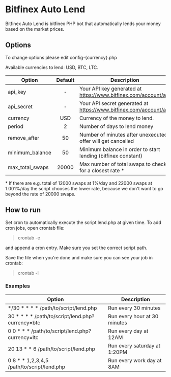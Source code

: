 Bitfinex Auto Lend
==================

Bitfinex Auto Lend is bitfinex PHP bot that automatically lends your money based on the market prices.

## Options ##

To change options please edit config-{currency}.php

Available currencies to lend: USD, BTC, LTC.

| Option        | Default           | Description  |
| ------------- |:-------------:| -----|
| api_key | - | Your API key generated at https://www.bitfinex.com/account/api |
| api_secret | - | Your API secret generated at https://www.bitfinex.com/account/api |
| currency      | USD | Currency of the money to lend.  |
| period      | 2      |   Number of days to lend money |
| remove_after | 50 | Number of minutes after unexecuted offer will get cancelled |
| minimum_balance | 50      |    Minimum balance in order to start lending (bitfinex constant) |
| max_total_swaps | 20000 | Max number of total swaps to check for a closest rate * |

\* If there are e.g. total of 12000 swaps at 1%/day and 22000 swaps at 1.001%/day the script chooses the lower rate, because we don't want to go beyond the rate of 20000 swaps.

## How to run ##

Set cron to automatically execute the script lend.php at given time. To add cron jobs, open crontab file:

> crontab -e

and append a cron entry. Make sure you set the correct script path.

Save the file when you're done and make sure you can see your job in crontab:

> crontab -l

### Examples ###

| Option        | Description  |
| ------------- | -----|
| \*/30 \* \* \* \* /path/to/script/lend.php  | Run every 30 minutes  |
| 30 \* \* \* \* /path/to/script/lend.php?currency=btc | Run every hour at 30 minutes |
| 0 0 \* \* \* /path/to/script/lend.php?currency=ltc      | Run every day at 12AM |
| 20 13 \* \* 6 /path/to/script/lend.php      | Run every saturday at 1:20PM  |
| 0 8 \* \* 1,2,3,4,5 /path/to/script/lend.php |  Run every work day at 8AM |
